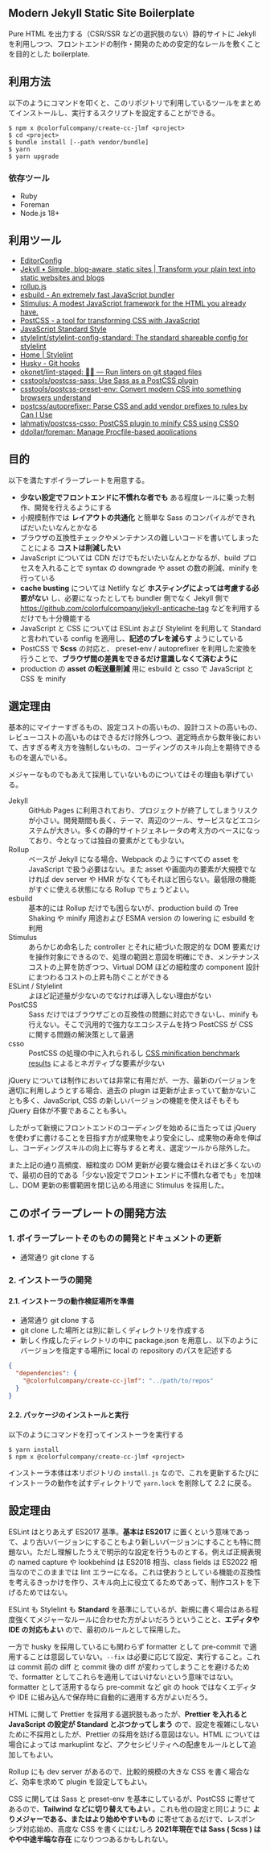 Modern Jekyll Static Site Boilerplate
-------------------------------------

Pure HTML を出力する（CSR/SSR などの選択肢のない）静的サイトに Jekyll を利用しつつ、フロントエンドの制作・開発のための安定的なレールを敷くことを目的とした boilerplate.

利用方法
--------

以下のようにコマンドを叩くと、このリポジトリで利用しているツールをまとめてインストールし、実行するスクリプトを設定することができる。

```
$ npm x @colorfulcompany/create-cc-jlmf <project>
$ cd <project>
$ bundle install [--path vendor/bundle]
$ yarn
$ yarn upgrade
```

### 依存ツール

 * Ruby
 * Foreman
 * Node.js 18+

利用ツール
----------

 * [EditorConfig](https://editorconfig.org/)
 * [Jekyll • Simple, blog\-aware, static sites \| Transform your plain text into static websites and blogs](https://jekyllrb.com/)
 * [rollup\.js](https://rollupjs.org/guide/en/)
 * [esbuild \- An extremely fast JavaScript bundler](https://esbuild.github.io/)
 * [Stimulus: A modest JavaScript framework for the HTML you already have\.](https://stimulus.hotwired.dev/)
 * [PostCSS \- a tool for transforming CSS with JavaScript](https://postcss.org/)
 * [JavaScript Standard Style](https://standardjs.com/)
 * [stylelint/stylelint\-config\-standard: The standard shareable config for stylelint](https://github.com/stylelint/stylelint-config-standard)
 * [Home \| Stylelint](https://stylelint.io/)
 * [Husky \- Git hooks](https://typicode.github.io/husky/#/)
 * [okonet/lint\-staged: 🚫💩 — Run linters on git staged files](https://github.com/okonet/lint-staged)
 * [csstools/postcss\-sass: Use Sass as a PostCSS plugin](https://github.com/csstools/postcss-sass)
 * [csstools/postcss\-preset\-env: Convert modern CSS into something browsers understand](https://github.com/csstools/postcss-preset-env)
 * [postcss/autoprefixer: Parse CSS and add vendor prefixes to rules by Can I Use](https://github.com/postcss/autoprefixer)
 * [lahmatiy/postcss\-csso: PostCSS plugin to minify CSS using CSSO](https://github.com/lahmatiy/postcss-csso)
 * [ddollar/foreman: Manage Procfile\-based applications](https://github.com/ddollar/foreman)

目的
----

以下を満たすボイラープレートを用意する。

 * **少ない設定でフロントエンドに不慣れな者でも** ある程度レールに乗った制作、開発を行えるようにする
 * 小規模制作では **レイアウトの共通化** と簡単な Sass のコンパイルができればだいたいなんとかなる
 * ブラウザの互換性チェックやメンテナンスの難しいコードを書いてしまったことによる **コストは削減したい**
 * JavaScript については CDN だけでもだいたいなんとかなるが、build プロセスを入れることで syntax の downgrade や asset の数の削減、minify を行っている
 * **cache busting** については Netlify など **ホスティングによっては考慮する必要がない** し、必要になったとしても bundler 側でなく Jekyll 側で https://github.com/colorfulcompany/jekyll-anticache-tag などを利用するだけでも十分機能する
 * JavaScript と CSS については ESLint および Stylelint を利用して Standard と言われている config を適用し、**記述のブレを減らす** ようにしている
 * PostCSS で **Scss** の対応と、 preset-env / autoprefixer を利用した変換を行うことで、**ブラウザ間の差異をできるだけ意識しなくて済むように**
 * production の **asset の転送量削減** 用に esbuild と csso で JavaScript と CSS を minify

選定理由
--------

基本的にマイナーすぎるもの、設定コストの高いもの、設計コストの高いもの、レビューコストの高いものはできるだけ除外しつつ、選定時点から数年後において、古すぎる考え方を強制しないもの、コーディングのスキル向上を期待できるものを選んでいる。

メジャーなものでもあえて採用していないものについてはその理由も挙げている。

<dl>
  <dt>Jekyll</dt>
  <dd>GitHub Pages に利用されており、プロジェクトが終了してしまうリスクが小さい。開発期間も長く、テーマ、周辺のツール、サービスなどエコシステムが大きい。多くの静的サイトジェネレータの考え方のベースになっており、今となっては独自の要素がとても少ない。</dd>
  <dt>Rollup</dt>
  <dd>ベースが Jekyll になる場合、Webpack のようにすべての asset を JavaScript で扱う必要はない。また asset や画面内の要素が大規模でなければ dev server や HMR がなくてもそれほど困らない。最低限の機能がすぐに使える状態になる Rollup でちょうどよい。</dd>
  <dt>esbuild</dt>
  <dd>基本的には Rollup だけでも困らないが、production build の Tree Shaking や minify 用途および ESMA version の lowering に esbuild を利用</dd>
  <dt>Stimulus</dt>
  <dd>あらかじめ命名した controller とそれに紐づいた限定的な DOM 要素だけを操作対象にできるので、処理の範囲と意図を明確にでき、メンテナンスコストの上昇を防ぎつつ、Virtual DOM ほどの細粒度の component 設計にまつわるコストの上昇も防ぐことができる</dd>
  <dt>ESLint / Stylelint</dt>
  <dd>よほど記述量が少ないのでなければ導入しない理由がない</dd>
  <dt>PostCSS</dt>
  <dd>Sass だけではブラウザごとの互換性の問題に対応できないし、minify も行えない。そこで汎用的で強力なエコシステムを持つ PostCSS が CSS に関する問題の解決策として最適</dd>
  <dt>csso</dt>
  <dd>PostCSS の処理の中に入れられるし <a href="https://goalsmashers.github.io/css-minification-benchmark/">CSS minification benchmark results</a> によるとネガティブな要素が少ない</dd>
</dl>

jQuery については制作においては非常に有用だが、一方、最新のバージョンを適切に利用しようとする場合、過去の plugin は更新が止まっていて動かないことも多く、JavaScript, CSS の新しいバージョンの機能を使えばそもそも jQuery 自体が不要であることも多い。

したがって新規にフロントエンドのコーディングを始めるに当たっては jQuery を使わずに書けることを目指す方が成果物をより安全にし、成果物の寿命を伸ばし、コーディングスキルの向上に寄与すると考え、選定ツールから除外した。

また上記の通り高頻度、細粒度の DOM 更新が必要な機会はそれほど多くないので、最初の目的である「少ない設定でフロントエンドに不慣れな者でも」を加味し、DOM 更新の影響範囲を閉じ込める用途に Stimulus を採用した。

このボイラープレートの開発方法
----------------------------

### 1. ボイラープレートそのものの開発とドキュメントの更新

 * 通常通り git clone する

### 2. インストーラの開発

#### 2.1. インストーラの動作検証場所を準備

 * 通常通り git clone する
 * git clone した場所とは別に新しくディレクトリを作成する
 * 新しく作成したディレクトリの中に package.json を用意し、以下のようにバージョンを指定する場所に local の repository のパスを記述する

```json
{
  "dependencies": {
    "@colorfulcompany/create-cc-jlmf": "../path/to/repos"
  }
}
```

#### 2.2. パッケージのインストールと実行

以下のようにコマンドを打ってインストーラを実行する

```
$ yarn install
$ npm x @colorfulcompany/create-cc-jlmf <project>
```

インストーラ本体は本リポジトリの `install.js` なので、これを更新するたびにインストーラの動作を試すディレクトリで `yarn.lock` を削除して 2.2 に戻る。

設定理由
--------

ESLint はとりあえず ES2017 基準。**基本は ES2017** に置くという意味であって、より古いバージョンにすることもより新しいバージョンにすることも特に問題ない。ただし理解したうえで明示的な設定を行うものとする。例えば正規表現の named capture や lookbehind は ES2018 相当、class fields は ES2022 相当なのでこのままでは lint エラーになる。これは使おうとしている機能の互換性を考えるきっかけを作り、スキル向上に役立てるためであって、制作コストを下げるためではない。

ESLint も Stylelint も **Standard** を基準にしているが、新規に書く場合はある程度強くてメジャーなルールに合わせた方がよいだろうということと、**エディタや IDE の対応もよい** ので、最初のルールとして採用した。

一方で husky を採用しているにも関わらず formatter として pre-commit で適用することは意図していない。`--fix` は必要に応じて設定、実行すること。これは commit 前の diff と commit 後の diff が変わってしまうことを避けるためで、formatter としてこれらを適用してはいけないという意味ではない。formatter として活用するなら pre-commit など git の hook ではなくエディタや IDE に組み込んで保存時に自動的に適用する方がよいだろう。

HTML に関して Prettier を採用する選択肢もあったが、**Prettier を入れると JavaScript の設定が Standard とぶつかってしまう** ので、設定を複雑にしないために不採用としたが、Prettier の採用を妨げる意図はない。HTML については場合によっては markuplint など、アクセシビリティへの配慮をルールとして追加してもよい。

Rollup にも dev server があるので、比較的規模の大きな CSS を書く場合など、効率を求めて plugin を設定してもよい。

CSS に関しては Sass と preset-env を基本にしているが、PostCSS に寄せてあるので、**Tailwind などに切り替えてもよい** 。これも他の設定と同じように **よりメジャーである、またはより始めやすいもの** に寄せてあるだけで、レスポンシブ対応始め、高度な CSS を書くにはむしろ **2021年現在では Sass ( Scss ) はやや中途半端な存在** になりつつあるかもしれない。
